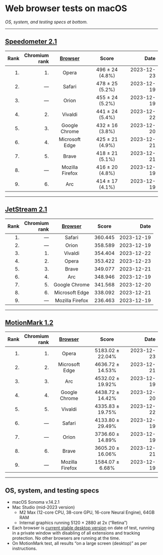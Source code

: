 # Web browser tests on macOS

*OS, system, and testing specs at bottom.*

----

## [Speedometer 2.1](https://browserbench.org/Speedometer2.1/)

| Rank | Chromium<br>rank | [Browser](/browsers.md) | Score | Date |
|--:|--:|:-:|:-:|--:|
| 1. | 1. | Opera | 496 ± 24 (4.8%) | 2023-12-23 |
| 2. | &mdash; | Safari  | 478 ± 25 (5.2%) | 2023-12-19 |
| 3. | &mdash; | Orion | 455 ± 24 (5.2%) | 2023-12-19 |
| 4. | 2. | Vivaldi | 441 ± 24 (5.4%) | 2023-12-22 |
| 5. | 3. | Google Chrome | 432 ± 16 (3.8%) | 2023-12-20 |
| 6. | 4. | Microsoft Edge | 425 ± 21 (4.9%) | 2023-12-21 |
| 7. | 5. | Brave | 418 ± 21 (5.1%) | 2023-12-21 |
| 8. | &mdash; | Mozilla Firefox | 416 ± 20 (4.8%) | 2023-12-19 |
| 9. | 6. | Arc | 414 ± 17 (4.1%) | 2023-12-19 |

----

## [JetStream 2.1](https://browserbench.org/JetStream/)

| Rank | Chromium<br>rank | [Browser](/browsers.md) | Score | Date |
|--:|--:|:-:|:-:|--:|
| 1. | &mdash; | Safari | 360.445 | 2023-12-19 |
| 2. | &mdash; | Orion | 358.589 | 2023-12-19 |
| 3. | 1. | Vivaldi | 354.404 | 2023-12-22 |
| 4. | 2. | Opera | 353.422 | 2023-12-23 |
| 5. | 3. | Brave | 349.077 | 2023-12-21 |
| 6. | 4. | Arc | 348.946 | 2023-12-19 |
| 7. | 5. | Google Chrome | 341.568 | 2023-12-20 |
| 8. | 6. | Microsoft Edge | 338.092 | 2023-12-21 |
| 9. | &mdash; | Mozilla Firefox | 236.463 | 2023-12-19 |

----

## [MotionMark 1.2](https://browserbench.org/MotionMark1.2/)

| Rank | Chromium<br>rank | [Browser](/browsers.md) | Score | Date |
|--:|--:|:-:|:-:|--:|
| 1. | 1. | Opera | 5183.02 ± 22.04% | 2023-12-23 |
| 2. | 2. | Microsoft Edge | 4636.72 ± 14.53% | 2023-12-21 |
| 3. | 3. | Arc | 4532.02 ± 19.92% | 2023-12-19 |
| 4. | 4. | Google Chrome | 4438.72 ± 14.42% | 2023-12-20 |
| 5. | 5. | Vivaldi | 4335.83 ± 19.75% | 2023-12-22 |
| 6. | &mdash; | Safari | 4133.80 ± 29.49% | 2023-12-19 |
| 7. | &mdash; | Orion | 3736.60 ± 14.89% | 2023-12-19 |
| 8. | 6. | Brave | 3605.20 ± 16.06% | 2023-12-21 |
| 9. | &mdash; | Mozilla Firefox | 1584.07 ± 6.68% | 2023-12-19 |

----

## OS, system, and testing specs

- macOS Sonoma v.14.2.1
- Mac Studio (mid-2023 version)
  - M2 Max (12-core CPU, 38-core GPU, 16-core Neural Engine), 64GB RAM
  - Internal graphics running 5120 × 2880 at 2x (“Retina”)
- Each browser is [current stable desktop version](/browsers.md) on date of test, running in a private window with disabling of all extensions and tracking protection. No other browsers are running at the time.
- On MotionMark test, all results “on a large screen (desktop)” as per instructions.

<!--
----

### *Raw data*

*(Unformatted for Markdown; best viewed in “raw” form on GH/GL.)*

#### Speedometer raw data

Google Chrome v.120.0.6099.129 (Official Build) (arm64)
2023-12-20
Arithmetic Mean: 432 ± 16 (3.8%)

Brave v.1.61.109 Chromium: 120.0.6099.144 (Official Build) (arm64)
2023-12-21
Arithmetic Mean: 418 ± 21 (5.1%)

Mozilla Firefox v.121.0 (64-bit)
2023-12-19
Arithmetic Mean: 416 ± 20 (4.8%)

Safari v.17.2.1 (19617.1.17.11.12)
2023-12-19
Arithmetic Mean: 478 ± 25 (5.2%)

Microsoft Edge v.120.0.2210.91 (Official build) (arm64)
Chromium v.120.0.6099.130
2023-12-21
Arithmetic Mean: 425 ± 21 (4.9%)

Arc v.1.21.1 (44329)
Chromium v.120.0.6099.109 (Official Build) (arm64)
2023-12-19
Arithmetic Mean: 414 ± 17 (4.1%)

Orion v.0.99.126.4.1-beta (WebKit 618.1.2)
2023-12-19
Arithmetic Mean: 455 ± 24 (5.2%)

Vivaldi v.6.5.3206.42 (Stable channel) (arm64)
Chromium v.120.0.6099.121
2023-12-22
Arithmetic Mean: 441 ± 24 (5.4%)

Opera v.106.0.4998.19 (arm64)
Chromium v.120.0.6099.130
2023-12-23
Arithmetic Mean: 496 ± 24 (4.8%)


#### JetStream raw data

Google Chrome v.120.0.6099.129 (Official Build) (arm64)
2023-12-20
Score: 341.568

Brave v.1.61.109 Chromium: 120.0.6099.144 (Official Build) (arm64)
2023-12-21
Score: 349.077

Mozilla Firefox v.121.0 (64-bit)
2023-12-19
Score: 236.463

Safari v.17.2.1 (19617.1.17.11.12)
2023-12-19
Score: 360.445

Microsoft Edge v.120.0.2210.91 (Official build) (arm64)
Chromium v.120.0.6099.130
2023-12-21
Score: 338.092

Arc v.1.21.1 (44329)
Chromium v.120.0.6099.109 (Official Build) (arm64)
2023-12-19
Score: 348.946

Orion v.0.99.126.4.1-beta (WebKit 618.1.2)
2023-12-19
Score: 358.589

Vivaldi v.6.5.3206.42 (Stable channel) (arm64)
Chromium v.120.0.6099.121
2023-12-22
Score: 354.404

Opera v.106.0.4998.19 (arm64)
Chromium v.120.0.6099.130
2023-12-23
Score: 353.422


#### MotionMark raw data

Google Chrome v.120.0.6099.129 (Official Build) (arm64)
2023-12-20
Score: 4438.72 ± 14.42%

Brave v.1.61.109 Chromium: 120.0.6099.144 (Official Build) (arm64)
2023-12-21
Score: 3605.20 ± 16.06%

Mozilla Firefox v.121.0 (64-bit)
2023-12-19
Score: 1584.07 ± 6.68%

Safari v.17.2.1 (19617.1.17.11.12)
2023-12-19
Score: 4133.80 ± 29.49%

Microsoft Edge v.120.0.2210.91 (Official build) (arm64)
Chromium v.120.0.6099.130
2023-12-21
Score: 4636.72 ± 14.53%

Arc v.1.21.1 (44329)
Chromium v.120.0.6099.109 (Official Build) (arm64)
2023-12-19
Score: 4532.02 ± 19.92%

Orion v.0.99.126.4.1-beta (WebKit 618.1.2)
2023-12-19
Score: 3736.60 ± 14.89%

Vivaldi v.6.5.3206.42 (Stable channel) (arm64)
Chromium v.120.0.6099.121
2023-12-22
Score: 4335.83 ± 19.75%

Opera v.106.0.4998.19 (arm64)
Chromium v.120.0.6099.130
2023-12-23
Score: 5183.02 ± 22.04%

-->